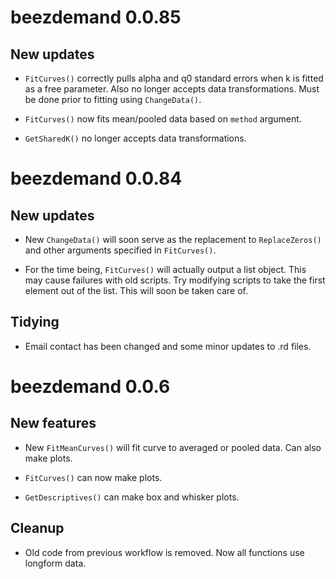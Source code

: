# beezdemand 0.0.85

## New updates

* `FitCurves()` correctly pulls alpha and q0 standard errors when k is fitted as a free parameter. Also no longer accepts data transformations. Must be done prior to fitting using `ChangeData()`.

* `FitCurves()` now fits mean/pooled data based on `method` argument.

* `GetSharedK()` no longer accepts data transformations.

# beezdemand 0.0.84

## New updates

* New `ChangeData()` will soon serve as the replacement to
  `ReplaceZeros()` and other arguments specified in `FitCurves()`.

* For the time being, `FitCurves()` will actually output a list
  object. This may cause failures with old scripts. Try modifying
  scripts to take the first element out of the list. This will soon be
  taken care of.

## Tidying

* Email contact has been changed and some minor updates to .rd files.

# beezdemand 0.0.6

## New features

* New `FitMeanCurves()` will fit curve to averaged or pooled
  data. Can also make plots.

* `FitCurves()` can now make plots.

* `GetDescriptives()` can make box and whisker plots.

## Cleanup

* Old code from previous workflow is removed. Now all functions use
  longform data.

